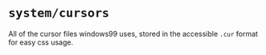 # `system/cursors`
All of the cursor files windows99 uses, stored in the accessible `.cur` format for easy css usage.